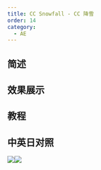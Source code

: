 ```yaml
---
title: CC Snowfall - CC 降雪
order: 14
category:
  - AE
---
```


## 简述

## 效果展示

## 教程

## 中英日对照

![](https://mir.yuelili.com/wp-content/uploads/user/AE/effects/AE-Effects-Simulation-CC_Snowfall.png)![](https://mir.yuelili.com/wp-content/uploads/user/AE/effects/AE-Effects-Simulation-CC_Snowfall_cn.png)
